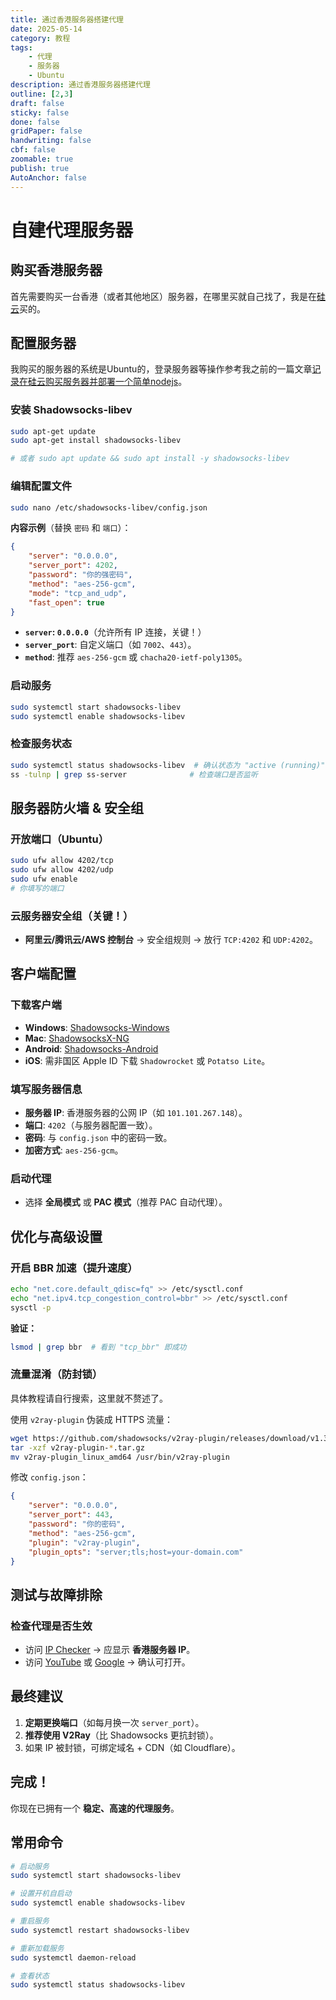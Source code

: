 ```yaml
---
title: 通过香港服务器搭建代理
date: 2025-05-14
category: 教程
tags: 
    - 代理
    - 服务器
    - Ubuntu
description: 通过香港服务器搭建代理
outline: [2,3]
draft: false
sticky: false
done: false
gridPaper: false
handwriting: false
cbf: false
zoomable: true
publish: true
AutoAnchor: false
---
```


# 自建代理服务器

##  购买香港服务器

首先需要购买一台香港（或者其他地区）服务器，在哪里买就自己找了，我是在[硅云](https://www.vpsor.cn/)买的。

##  配置服务器

我购买的服务器的系统是Ubuntu的，登录服务器等操作参考我之前的一篇文章[记录在硅云购买服务器并部署一个简单nodejs](/posts/first-server)。

###  安装 Shadowsocks-libev

```bash
sudo apt-get update
sudo apt-get install shadowsocks-libev

# 或者 sudo apt update && sudo apt install -y shadowsocks-libev
```

###  编辑配置文件

```bash
sudo nano /etc/shadowsocks-libev/config.json
```

**内容示例**（替换 `密码` 和 `端口`）：

```json
{
    "server": "0.0.0.0",
    "server_port": 4202,
    "password": "你的强密码",
    "method": "aes-256-gcm",
    "mode": "tcp_and_udp",
    "fast_open": true
}
```

- **`server`: `0.0.0.0`**（允许所有 IP 连接，关键！）
- **`server_port`**: 自定义端口（如 `7002`、`443`）。
- **`method`**: 推荐 `aes-256-gcm` 或 `chacha20-ietf-poly1305`。

### 启动服务

```bash
sudo systemctl start shadowsocks-libev
sudo systemctl enable shadowsocks-libev
```

### 检查服务状态

```bash
sudo systemctl status shadowsocks-libev  # 确认状态为 "active (running)"
ss -tulnp | grep ss-server              # 检查端口是否监听
```

## 服务器防火墙 & 安全组

### 开放端口（Ubuntu）

```bash
sudo ufw allow 4202/tcp
sudo ufw allow 4202/udp
sudo ufw enable
# 你填写的端口
```

###  云服务器安全组（关键！）

- **阿里云/腾讯云/AWS 控制台** → 安全组规则 → 放行 `TCP:4202` 和 `UDP:4202`。

## 客户端配置

### **下载客户端**

- **Windows**: [Shadowsocks-Windows](https://github.com/shadowsocks/shadowsocks-windows/releases)
- **Mac**: [ShadowsocksX-NG](https://github.com/shadowsocks/ShadowsocksX-NG/releases)
- **Android**: [Shadowsocks-Android](https://github.com/shadowsocks/shadowsocks-android/releases)
- **iOS**: 需非国区 Apple ID 下载 `Shadowrocket` 或 `Potatso Lite`。

### **填写服务器信息**

- **服务器 IP**: 香港服务器的公网 IP（如 `101.101.267.148`）。
- **端口**: `4202`（与服务器配置一致）。
- **密码**: 与 `config.json` 中的密码一致。
- **加密方式**: `aes-256-gcm`。

### 启动代理

- 选择 **全局模式** 或 **PAC 模式**（推荐 PAC 自动代理）。

##  优化与高级设置

### 开启 BBR 加速（提升速度）

```bash
echo "net.core.default_qdisc=fq" >> /etc/sysctl.conf
echo "net.ipv4.tcp_congestion_control=bbr" >> /etc/sysctl.conf
sysctl -p
```

**验证：**

```bash
lsmod | grep bbr  # 看到 "tcp_bbr" 即成功
```

### 流量混淆（防封锁）

具体教程请自行搜索，这里就不赘述了。

使用 `v2ray-plugin` 伪装成 HTTPS 流量：

```bash
wget https://github.com/shadowsocks/v2ray-plugin/releases/download/v1.3.2/v2ray-plugin-linux-amd64-v1.3.2.tar.gz
tar -xzf v2ray-plugin-*.tar.gz
mv v2ray-plugin_linux_amd64 /usr/bin/v2ray-plugin
```

修改 `config.json`：

```json
{
    "server": "0.0.0.0",
    "server_port": 443,
    "password": "你的密码",
    "method": "aes-256-gcm",
    "plugin": "v2ray-plugin",
    "plugin_opts": "server;tls;host=your-domain.com"
}
```

## 测试与故障排除

### 检查代理是否生效

- 访问 [IP Checker](https://www.iplocation.net/) → 应显示 **香港服务器 IP**。
- 访问 [YouTube](https://www.youtube.com/) 或 [Google](https://www.google.com/) → 确认可打开。

## 最终建议

1. **定期更换端口**（如每月换一次 `server_port`）。
2. **推荐使用 V2Ray**（比 Shadowsocks 更抗封锁）。
3. 如果 IP 被封锁，可绑定域名 + CDN（如 Cloudflare）。

## 完成！

你现在已拥有一个 **稳定、高速的代理服务**。

## 常用命令

```bash
# 启动服务
sudo systemctl start shadowsocks-libev

# 设置开机自启动
sudo systemctl enable shadowsocks-libev
```

```bash
# 重启服务
sudo systemctl restart shadowsocks-libev
```

```bash
# 重新加载服务
sudo systemctl daemon-reload
```

```bash
# 查看状态
sudo systemctl status shadowsocks-libev
```
